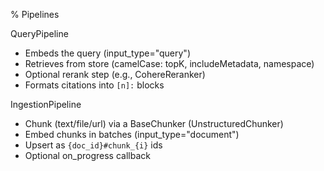 % Pipelines

QueryPipeline
- Embeds the query (input_type="query")
- Retrieves from store (camelCase: topK, includeMetadata, namespace)
- Optional rerank step (e.g., CohereReranker)
- Formats citations into `[n]:` blocks

IngestionPipeline
- Chunk (text/file/url) via a BaseChunker (UnstructuredChunker)
- Embed chunks in batches (input_type="document")
- Upsert as `{doc_id}#chunk_{i}` ids
- Optional on_progress callback
